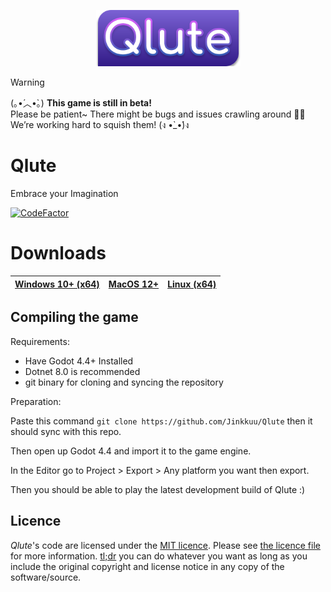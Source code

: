 <p align="center">
  <img width="231" alt="Qlute Logo" src="https://github.com/Jinkku/Qlute/blob/master/Skin/System/mainmenulogo.svg?raw=true">
</p>

> [!WARNING]
> (｡•́︿•̀｡) **This game is still in beta!**  
> Please be patient~ There might be bugs and issues crawling around 🐞💔  
> We’re working hard to squish them! (ง •̀_•́)ง

# Qlute
Embrace your Imagination

[![CodeFactor](https://www.codefactor.io/repository/github/Jinkkuu/qlute/badge)](https://www.codefactor.io/repository/github/Jinkkuu/qlute)

# Downloads


| [Windows 10+ (x64)](https://github.com/Jinkkuu/Qlute/releases/latest/download/Windows.zip) | [MacOS 12+](https://github.com/Jinkkuu/Qlute/releases/latest/download/MacOS.zip)| [Linux (x64)](https://github.com/Jinkkuu/Qlute/releases/latest/download/Linux.zip)  |
|--------------------------------------------------------------------------------------|--------------------------------------------------------------------------------------------------------------------------------------------------------------------------------------------| ------------- | 

## Compiling the game
Requirements:
- Have Godot 4.4+ Installed
- Dotnet 8.0 is recommended
- git binary for cloning and syncing the repository

Preparation:

Paste this command  ```git clone https://github.com/Jinkkuu/Qlute``` then it should sync with this repo.

Then open up Godot 4.4 and import it to the game engine.

In the Editor go to Project > Export > Any platform you want then export.

Then you should be able to play the latest development build of Qlute :)

## Licence

*Qlute*'s code are licensed under the [MIT licence](https://opensource.org/licenses/MIT). Please see [the licence file](LICENCE) for more information. [tl;dr](https://tldrlegal.com/license/mit-license) you can do whatever you want as long as you include the original copyright and license notice in any copy of the software/source.
